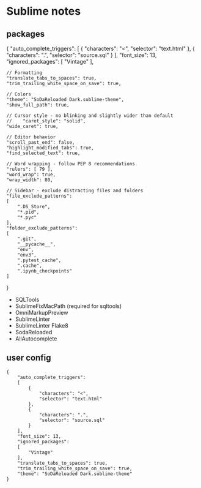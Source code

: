 # Sublime notes

## packages

{
    "auto_complete_triggers":
    [
        {
            "characters": "<",
            "selector": "text.html"
        },
        {
            "characters": ".",
            "selector": "source.sql"
        }
    ],
    "font_size": 13,
    "ignored_packages":
    [
        "Vintage"
    ],

    // Formatting
    "translate_tabs_to_spaces": true,
    "trim_trailing_white_space_on_save": true,

    // Colors
    "theme": "SoDaReloaded Dark.sublime-theme",
    "show_full_path": true,

    // Cursor style - no blinking and slightly wider than default
    //    "caret_style": "solid",
    "wide_caret": true,

    // Editor behavior
    "scroll_past_end": false,
    "highlight_modified_tabs": true,
    "find_selected_text": true,

    // Word wrapping - follow PEP 8 recommendations
    "rulers": [ 79 ],
    "word_wrap": true,
    "wrap_width": 80,

    // Sidebar - exclude distracting files and folders
    "file_exclude_patterns":
    [
        ".DS_Store",
        "*.pid",
        "*.pyc"
    ],
    "folder_exclude_patterns":
    [
        ".git",
        "__pycache__",
        "env",
        "env3",
        ".pytest_cache",
        ".cache",
        ".ipynb_checkpoints"
    ]
}
- SQLTools
- SublimeFixMacPath (required for sqltools)
- OmniMarkupPreview
- SublimeLinter
- SublimeLinter Flake8
- SodaReloaded
- AllAutocomplete

## user config
```
{
    "auto_complete_triggers":
    [
        {
            "characters": "<",
            "selector": "text.html"
        },
        {
            "characters": ".",
            "selector": "source.sql"
        }
    ],
    "font_size": 13,
    "ignored_packages":
    [
        "Vintage"
    ],
    "translate_tabs_to_spaces": true,
    "trim_trailing_white_space_on_save": true,
    "theme": "SoDaReloaded Dark.sublime-theme"
}
```